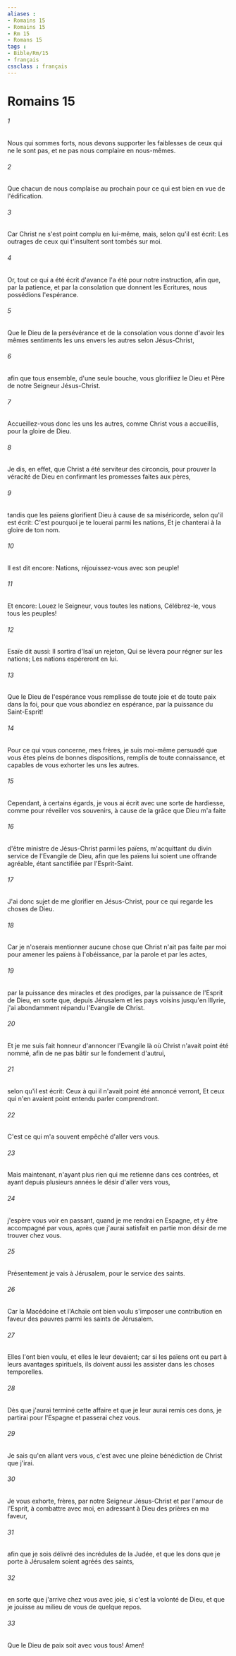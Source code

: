 ```yaml
---
aliases : 
- Romains 15
- Romains 15
- Rm 15
- Romans 15
tags : 
- Bible/Rm/15
- français
cssclass : français
---
```


# Romains 15

###### 1
Nous qui sommes forts, nous devons supporter les faiblesses de ceux qui ne le sont pas, et ne pas nous complaire en nous-mêmes.
###### 2
Que chacun de nous complaise au prochain pour ce qui est bien en vue de l'édification.
###### 3
Car Christ ne s'est point complu en lui-même, mais, selon qu'il est écrit: Les outrages de ceux qui t'insultent sont tombés sur moi.
###### 4
Or, tout ce qui a été écrit d'avance l'a été pour notre instruction, afin que, par la patience, et par la consolation que donnent les Ecritures, nous possédions l'espérance.
###### 5
Que le Dieu de la persévérance et de la consolation vous donne d'avoir les mêmes sentiments les uns envers les autres selon Jésus-Christ,
###### 6
afin que tous ensemble, d'une seule bouche, vous glorifiiez le Dieu et Père de notre Seigneur Jésus-Christ.
###### 7
Accueillez-vous donc les uns les autres, comme Christ vous a accueillis, pour la gloire de Dieu.
###### 8
Je dis, en effet, que Christ a été serviteur des circoncis, pour prouver la véracité de Dieu en confirmant les promesses faites aux pères,
###### 9
tandis que les païens glorifient Dieu à cause de sa miséricorde, selon qu'il est écrit: C'est pourquoi je te louerai parmi les nations, Et je chanterai à la gloire de ton nom.
###### 10
Il est dit encore: Nations, réjouissez-vous avec son peuple!
###### 11
Et encore: Louez le Seigneur, vous toutes les nations, Célébrez-le, vous tous les peuples!
###### 12
Esaïe dit aussi: Il sortira d'Isaï un rejeton, Qui se lèvera pour régner sur les nations; Les nations espéreront en lui.
###### 13
Que le Dieu de l'espérance vous remplisse de toute joie et de toute paix dans la foi, pour que vous abondiez en espérance, par la puissance du Saint-Esprit!
###### 14
Pour ce qui vous concerne, mes frères, je suis moi-même persuadé que vous êtes pleins de bonnes dispositions, remplis de toute connaissance, et capables de vous exhorter les uns les autres.
###### 15
Cependant, à certains égards, je vous ai écrit avec une sorte de hardiesse, comme pour réveiller vos souvenirs, à cause de la grâce que Dieu m'a faite
###### 16
d'être ministre de Jésus-Christ parmi les païens, m'acquittant du divin service de l'Evangile de Dieu, afin que les païens lui soient une offrande agréable, étant sanctifiée par l'Esprit-Saint.
###### 17
J'ai donc sujet de me glorifier en Jésus-Christ, pour ce qui regarde les choses de Dieu.
###### 18
Car je n'oserais mentionner aucune chose que Christ n'ait pas faite par moi pour amener les païens à l'obéissance, par la parole et par les actes,
###### 19
par la puissance des miracles et des prodiges, par la puissance de l'Esprit de Dieu, en sorte que, depuis Jérusalem et les pays voisins jusqu'en Illyrie, j'ai abondamment répandu l'Evangile de Christ.
###### 20
Et je me suis fait honneur d'annoncer l'Evangile là où Christ n'avait point été nommé, afin de ne pas bâtir sur le fondement d'autrui,
###### 21
selon qu'il est écrit: Ceux à qui il n'avait point été annoncé verront, Et ceux qui n'en avaient point entendu parler comprendront.
###### 22
C'est ce qui m'a souvent empêché d'aller vers vous.
###### 23
Mais maintenant, n'ayant plus rien qui me retienne dans ces contrées, et ayant depuis plusieurs années le désir d'aller vers vous,
###### 24
j'espère vous voir en passant, quand je me rendrai en Espagne, et y être accompagné par vous, après que j'aurai satisfait en partie mon désir de me trouver chez vous.
###### 25
Présentement je vais à Jérusalem, pour le service des saints.
###### 26
Car la Macédoine et l'Achaïe ont bien voulu s'imposer une contribution en faveur des pauvres parmi les saints de Jérusalem.
###### 27
Elles l'ont bien voulu, et elles le leur devaient; car si les païens ont eu part à leurs avantages spirituels, ils doivent aussi les assister dans les choses temporelles.
###### 28
Dès que j'aurai terminé cette affaire et que je leur aurai remis ces dons, je partirai pour l'Espagne et passerai chez vous.
###### 29
Je sais qu'en allant vers vous, c'est avec une pleine bénédiction de Christ que j'irai.
###### 30
Je vous exhorte, frères, par notre Seigneur Jésus-Christ et par l'amour de l'Esprit, à combattre avec moi, en adressant à Dieu des prières en ma faveur,
###### 31
afin que je sois délivré des incrédules de la Judée, et que les dons que je porte à Jérusalem soient agréés des saints,
###### 32
en sorte que j'arrive chez vous avec joie, si c'est la volonté de Dieu, et que je jouisse au milieu de vous de quelque repos.
###### 33
Que le Dieu de paix soit avec vous tous! Amen!
